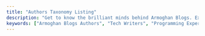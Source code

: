 ```yaml
---
title: "Authors Taxonomy Listing"
description: "Get to know the brilliant minds behind Armoghan Blogs. Explore the diverse backgrounds, expertise, and insightful contributions of our authors in technology and programming."
keywords: ["Armoghan Blogs Authors", "Tech Writers", "Programming Experts", "Tech Bloggers", "Meet the Authors", "Technology Contributors", "Programming Articles"]
---
```

